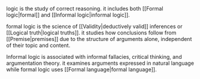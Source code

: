 logic is the study of correct reasoning. it includes both [[Formal logic|formal]] and [[Informal logic|informal logic]].

formal logic is the science of [[Validity|deductively valid]] inferences or [[Logical truth|logical truths]]. it studies how conclusions follow from [[Premise|premises]] due to the structure of arguments alone, independent of their topic and content.

Informal logic is associated with informal fallacies, critical thinking, and argumentation theory. it examines arguments expressed in natural language while formal logic uses [[Formal language|formal language]].